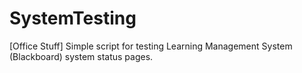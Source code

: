 # SystemTesting

[Office Stuff] Simple script for testing Learning Management System (Blackboard) system status pages. 
